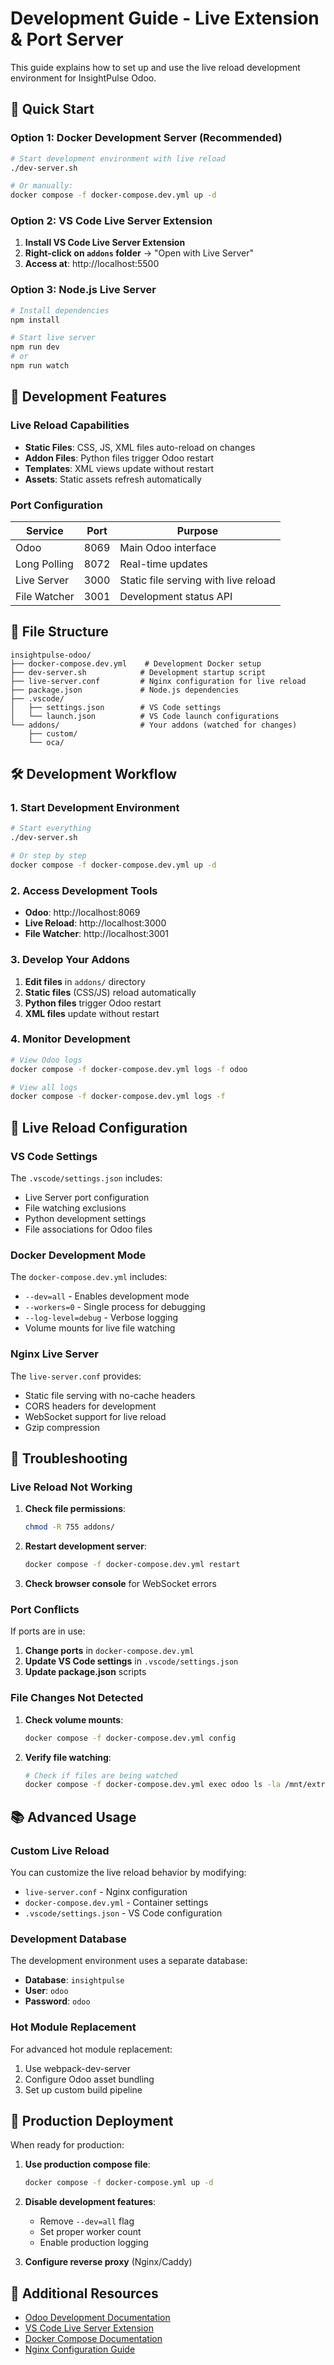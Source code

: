 # Development Guide - Live Extension & Port Server

This guide explains how to set up and use the live reload development environment for InsightPulse Odoo.

## 🚀 Quick Start

### Option 1: Docker Development Server (Recommended)

```bash
# Start development environment with live reload
./dev-server.sh

# Or manually:
docker compose -f docker-compose.dev.yml up -d
```

### Option 2: VS Code Live Server Extension

1. **Install VS Code Live Server Extension**
2. **Right-click on `addons` folder** → "Open with Live Server"
3. **Access at**: http://localhost:5500

### Option 3: Node.js Live Server

```bash
# Install dependencies
npm install

# Start live server
npm run dev
# or
npm run watch
```

## 🔧 Development Features

### Live Reload Capabilities

- **Static Files**: CSS, JS, XML files auto-reload on changes
- **Addon Files**: Python files trigger Odoo restart
- **Templates**: XML views update without restart
- **Assets**: Static assets refresh automatically

### Port Configuration

| Service | Port | Purpose |
|---------|------|---------|
| Odoo | 8069 | Main Odoo interface |
| Long Polling | 8072 | Real-time updates |
| Live Server | 3000 | Static file serving with live reload |
| File Watcher | 3001 | Development status API |

## 📁 File Structure

```
insightpulse-odoo/
├── docker-compose.dev.yml    # Development Docker setup
├── dev-server.sh            # Development startup script
├── live-server.conf         # Nginx configuration for live reload
├── package.json             # Node.js dependencies
├── .vscode/
│   ├── settings.json        # VS Code settings
│   └── launch.json          # VS Code launch configurations
└── addons/                  # Your addons (watched for changes)
    ├── custom/
    └── oca/
```

## 🛠️ Development Workflow

### 1. Start Development Environment

```bash
# Start everything
./dev-server.sh

# Or step by step
docker compose -f docker-compose.dev.yml up -d
```

### 2. Access Development Tools

- **Odoo**: http://localhost:8069
- **Live Reload**: http://localhost:3000
- **File Watcher**: http://localhost:3001

### 3. Develop Your Addons

1. **Edit files** in `addons/` directory
2. **Static files** (CSS/JS) reload automatically
3. **Python files** trigger Odoo restart
4. **XML files** update without restart

### 4. Monitor Development

```bash
# View Odoo logs
docker compose -f docker-compose.dev.yml logs -f odoo

# View all logs
docker compose -f docker-compose.dev.yml logs -f
```

## 🔄 Live Reload Configuration

### VS Code Settings

The `.vscode/settings.json` includes:
- Live Server port configuration
- File watching exclusions
- Python development settings
- File associations for Odoo files

### Docker Development Mode

The `docker-compose.dev.yml` includes:
- `--dev=all` - Enables development mode
- `--workers=0` - Single process for debugging
- `--log-level=debug` - Verbose logging
- Volume mounts for live file watching

### Nginx Live Server

The `live-server.conf` provides:
- Static file serving with no-cache headers
- CORS headers for development
- WebSocket support for live reload
- Gzip compression

## 🐛 Troubleshooting

### Live Reload Not Working

1. **Check file permissions**:
   ```bash
   chmod -R 755 addons/
   ```

2. **Restart development server**:
   ```bash
   docker compose -f docker-compose.dev.yml restart
   ```

3. **Check browser console** for WebSocket errors

### Port Conflicts

If ports are in use:

1. **Change ports** in `docker-compose.dev.yml`
2. **Update VS Code settings** in `.vscode/settings.json`
3. **Update package.json** scripts

### File Changes Not Detected

1. **Check volume mounts**:
   ```bash
   docker compose -f docker-compose.dev.yml config
   ```

2. **Verify file watching**:
   ```bash
   # Check if files are being watched
   docker compose -f docker-compose.dev.yml exec odoo ls -la /mnt/extra-addons
   ```

## 📚 Advanced Usage

### Custom Live Reload

You can customize the live reload behavior by modifying:
- `live-server.conf` - Nginx configuration
- `docker-compose.dev.yml` - Container settings
- `.vscode/settings.json` - VS Code configuration

### Development Database

The development environment uses a separate database:
- **Database**: `insightpulse`
- **User**: `odoo`
- **Password**: `odoo`

### Hot Module Replacement

For advanced hot module replacement:
1. Use webpack-dev-server
2. Configure Odoo asset bundling
3. Set up custom build pipeline

## 🚀 Production Deployment

When ready for production:

1. **Use production compose file**:
   ```bash
   docker compose -f docker-compose.yml up -d
   ```

2. **Disable development features**:
   - Remove `--dev=all` flag
   - Set proper worker count
   - Enable production logging

3. **Configure reverse proxy** (Nginx/Caddy)

## 📖 Additional Resources

- [Odoo Development Documentation](https://www.odoo.com/documentation/19.0/developer.html)
- [VS Code Live Server Extension](https://marketplace.visualstudio.com/items?itemName=ritwickdey.LiveServer)
- [Docker Compose Documentation](https://docs.docker.com/compose/)
- [Nginx Configuration Guide](https://nginx.org/en/docs/)
